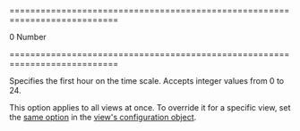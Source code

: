 ===========================================================================
<!--default-->0<!--/default-->
<!--type-->Number<!--/type-->
===========================================================================

<!--shortDescription-->
Specifies the first hour on the time scale. Accepts integer values from 0 to 24.
<!--/shortDescription-->

<!--fullDescription-->
This option applies to all views at once. To override it for a specific view, set the [same option](/Documentation/ApiReference/UI_Widgets/dxScheduler/Configuration/views/#startDayHour) in the [view's configuration object](/Documentation/ApiReference/UI_Widgets/dxScheduler/Configuration/views/).
<!--/fullDescription-->